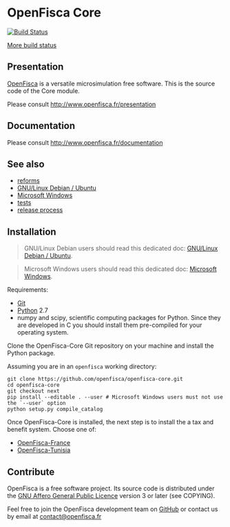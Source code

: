 # OpenFisca Core

[![Build Status](https://travis-ci.org/openfisca/openfisca-core.svg?branch=master)](https://travis-ci.org/openfisca/openfisca-core)

[More build status](http://www.openfisca.fr/build-status)

## Presentation

[OpenFisca](http://www.openfisca.fr/) is a versatile microsimulation free software.
This is the source code of the Core module.

Please consult http://www.openfisca.fr/presentation

## Documentation

Please consult http://www.openfisca.fr/documentation

## See also

* [reforms](docs/reforms.md)
* [GNU/Linux Debian / Ubuntu](docs/gnu-linux-debian.md)
* [Microsoft Windows](docs/microsoft-windows.md)
* [tests](docs/tests.md)
* [release process](docs/release-process.md)

## Installation

> GNU/Linux Debian users should read this dedicated doc: [GNU/Linux Debian / Ubuntu](docs/gnu-linux-debian.md).

> Microsoft Windows users should read this dedicated doc: [Microsoft Windows](docs/microsoft-windows.md).

Requirements:

* [Git](http://www.git-scm.com/)
* [Python](http://www.python.org/) 2.7
* numpy and scipy, scientific computing packages for Python.
Since they are developed in C you should install them pre-compiled for your operating system.

Clone the OpenFisca-Core Git repository on your machine and install the Python package.

Assuming you are in an `openfisca` working directory:


```
git clone https://github.com/openfisca/openfisca-core.git
cd openfisca-core
git checkout next
pip install --editable . --user # Microsoft Windows users must not use the `--user` option
python setup.py compile_catalog
```

Once OpenFisca-Core is installed, the next step is to install the a tax and benefit system.
Choose one of:

- [OpenFisca-France](https://github.com/openfisca/openfisca-france)
- [OpenFisca-Tunisia](https://github.com/openfisca/openfisca-tunisia)

## Contribute

OpenFisca is a free software project.
Its source code is distributed under the [GNU Affero General Public Licence](http://www.gnu.org/licenses/agpl.html)
version 3 or later (see COPYING).

Feel free to join the OpenFisca development team on [GitHub](https://github.com/openfisca) or contact us by email at
contact@openfisca.fr
